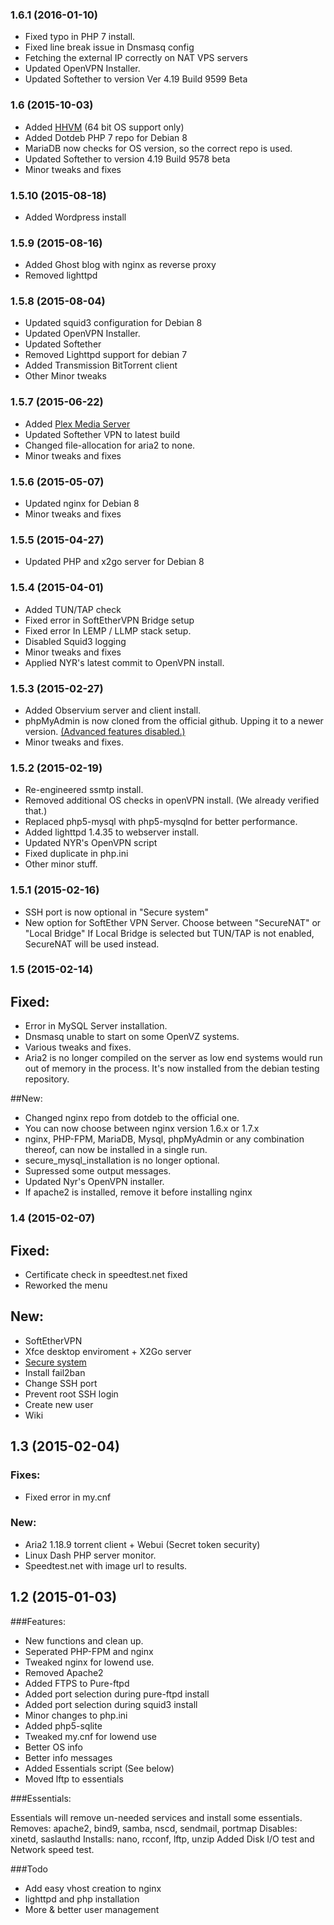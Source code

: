 ### 1.6.1 (2016-01-10)
- Fixed typo in PHP 7 install.
- Fixed line break issue in Dnsmasq config
- Fetching the external IP correctly on NAT VPS servers
- Updated OpenVPN Installer.
- Updated Softether to version Ver 4.19 Build 9599 Beta

### 1.6 (2015-10-03)
- Added [HHVM](http://hhvm.com/) (64 bit OS support only)
- Added Dotdeb PHP 7 repo for Debian 8
- MariaDB now checks for OS version, so the correct repo is used.
- Updated Softether to version 4.19 Build 9578 beta
- Minor tweaks and fixes

### 1.5.10 (2015-08-18)
- Added Wordpress install

### 1.5.9 (2015-08-16)
- Added Ghost blog with nginx as reverse proxy
- Removed lighttpd

### 1.5.8 (2015-08-04)
- Updated squid3 configuration for Debian 8
- Updated OpenVPN Installer.
- Updated Softether
- Removed Lighttpd support for debian 7
- Added Transmission BitTorrent client
- Other Minor tweaks

### 1.5.7 (2015-06-22)
- Added [Plex Media Server](https://github.com/eunas/essentials/wiki/plexmediaserver)
- Updated Softether VPN to latest build
- Changed file-allocation for aria2 to none.
- Minor tweaks and fixes

### 1.5.6 (2015-05-07)
- Updated nginx for Debian 8
- Minor tweaks and fixes

### 1.5.5 (2015-04-27)
 - Updated PHP and x2go server for Debian 8

### 1.5.4 (2015-04-01)

- Added TUN/TAP check
- Fixed error in SoftEtherVPN Bridge setup
- Fixed error In LEMP / LLMP stack setup.
- Disabled Squid3 logging
- Minor tweaks and fixes
- Applied NYR's latest commit to OpenVPN install.

### 1.5.3 (2015-02-27)

- Added Observium server and client install.
- phpMyAdmin is now cloned from the official github. Upping it to a newer version. [(Advanced features disabled.)](https://github.com/eunas/essentials/wiki/phpMyAdmin)
- Minor tweaks and fixes.

### 1.5.2 (2015-02-19)

- Re-engineered ssmtp install.
- Removed additional OS checks in openVPN install. (We already verified that.)
- Replaced php5-mysql with php5-mysqlnd for better performance.
- Added lighttpd 1.4.35 to webserver install.
- Updated NYR's OpenVPN script
- Fixed duplicate in php.ini
- Other minor stuff.

### 1.5.1 (2015-02-16)

- SSH port is now optional in "Secure system"
- New option for SoftEther VPN Server. Choose between "SecureNAT" or "Local Bridge" If Local Bridge is selected but TUN/TAP is not enabled, SecureNAT will be used instead.

### 1.5 (2015-02-14)

## Fixed:
- Error in MySQL Server installation.
- Dnsmasq unable to start on some OpenVZ systems.
- Various tweaks and fixes.
- Aria2 is no longer compiled on the server as low end systems would run out of memory in the process. It's now installed from the debian testing repository.

##New:
- Changed nginx repo from dotdeb to the official one.
- You can now choose between nginx version 1.6.x or 1.7.x
- nginx, PHP-FPM, MariaDB, Mysql, phpMyAdmin or any combination thereof, can now be installed in a single run.
- secure_mysql_installation is no longer optional.
- Supressed some output messages.
- Updated Nyr's OpenVPN installer.
- If apache2 is installed, remove it before installing nginx

### 1.4 (2015-02-07)

## Fixed:
- Certificate check in speedtest.net fixed
- Reworked the menu

## New:
- SoftEtherVPN
- Xfce desktop enviroment + X2Go server
- [Secure system](https://github.com/eunas/essentials/wiki/Secure-System)
 - Install fail2ban
 - Change SSH port
 - Prevent root SSH login
 - Create new user
- Wiki

## 1.3 (2015-02-04)

### Fixes:
- Fixed error in my.cnf

### New:
- Aria2 1.18.9 torrent client + Webui (Secret token security)
- Linux Dash PHP server monitor.
- Speedtest.net with image url to results.

## 1.2 (2015-01-03)

###Features:

  - New functions and clean up.
  - Seperated PHP-FPM and nginx
  - Tweaked nginx for lowend use.
  - Removed Apache2
  - Added FTPS to Pure-ftpd
  - Added port selection during pure-ftpd install
  - Added port selection during squid3 install
  - Minor changes to php.ini
  - Added php5-sqlite
  - Tweaked my.cnf for lowend use
  - Better OS info
  - Better info messages
  - Added Essentials script (See below)
  - Moved lftp to essentials

###Essentials:

Essentials will remove un-needed services and install some essentials.
Removes: apache2, bind9, samba, nscd, sendmail, portmap
Disables: xinetd, saslauthd
Installs: nano, rcconf, lftp, unzip
Added Disk I/O test and Network speed test.

###Todo
* Add easy vhost creation to nginx
* lighttpd and php installation
* More & better user management

